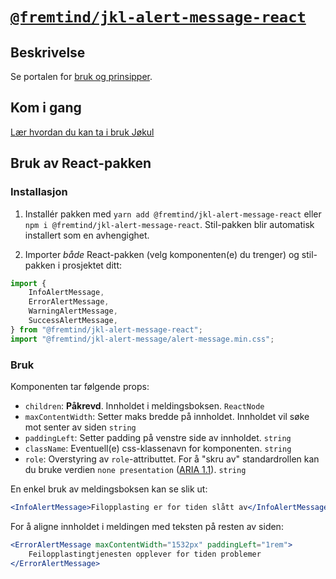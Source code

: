 # [`@fremtind/jkl-alert-message-react`](https://jokul.fremtind.no/komponenter/alert-message)

## Beskrivelse

Se portalen for [bruk og prinsipper](https://jokul.fremtind.no/komponenter/alert-message).

## Kom i gang

[Lær hvordan du kan ta i bruk Jøkul](https://jokul.fremtind.no/developer/getting-started/)

## Bruk av React-pakken

### Installasjon

1. Installér pakken med `yarn add @fremtind/jkl-alert-message-react` eller `npm i @fremtind/jkl-alert-message-react`. Stil-pakken blir automatisk installert som en avhengighet.

2. Importer _både_ React-pakken (velg komponenten(e) du trenger) og stil-pakken i prosjektet ditt:

```js
import {
    InfoAlertMessage,
    ErrorAlertMessage,
    WarningAlertMessage,
    SuccessAlertMessage,
} from "@fremtind/jkl-alert-message-react";
import "@fremtind/jkl-alert-message/alert-message.min.css";
```

### Bruk

Komponenten tar følgende props:

-   `children`: **Påkrevd**. Innholdet i meldingsboksen. `ReactNode`
-   `maxContentWidth`: Setter maks bredde på innholdet. Innholdet vil søke mot senter av siden `string`
-   `paddingLeft`: Setter padding på venstre side av innholdet. `string`
-   `className`: Eventuell(e) css-klassenavn for komponenten. `string`
-   `role`: Overstyring av `role`-attributtet. For å "skru av" standardrollen kan du bruke verdien `none presentation` ([ARIA 1.1](https://www.w3.org/TR/wai-aria-1.1/#none)). `string`

En enkel bruk av meldingsboksen kan se slik ut:

```jsx
<InfoAlertMessage>Filopplasting er for tiden slått av</InfoAlertMessage>
```

For å aligne innholdet i meldingen med teksten på resten av siden:

```jsx
<ErrorAlertMessage maxContentWidth="1532px" paddingLeft="1rem">
    Feilopplastingtjenesten opplever for tiden problemer
</ErrorAlertMessage>
```
